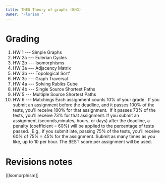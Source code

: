 ```yaml
---
title: THEG Theory of graphs (ENG)
Owner: "Florian "
---
```

# Grading
1. HW 1 --- Simple Graphs
2. HW 2a --- Eulerian Cycles
3. HW 2b --- Isomorphisms
4. HW 3a --- Adjacency Matrix
5. HW 3b --- Topological Sort'
6. HW 3c --- Graph Traversal
7. HW 4a --- Solving Rubiks Cube
8. HW 4b --- Single Source Shortest Paths
9. HW 5 --- Multiple Source Shortest Paths
10. HW 6 --- Matchings
Each assignment counts 10% of your grade.  If you submit an assignment before the deadline, and it passes 100% of the tests, you'll receive 100% for that assignment.  If it passes 73% of the tests, you'll receive 73% for that assignment.
If you submit an assignment (seconds,minutes, hours, or days) after the deadline, a penalty (coefficient = 60%) will be applied to the percentage of tests passed.  E.g., if you submit late, passing 75% of the tests, you'll receive 60% of 75% = 45% for the assignment.
Submit as many times as you like, up to 10 per hour. The BEST score per assignment will be used.
  
  
# Revisions notes
[[Isomorphism]]